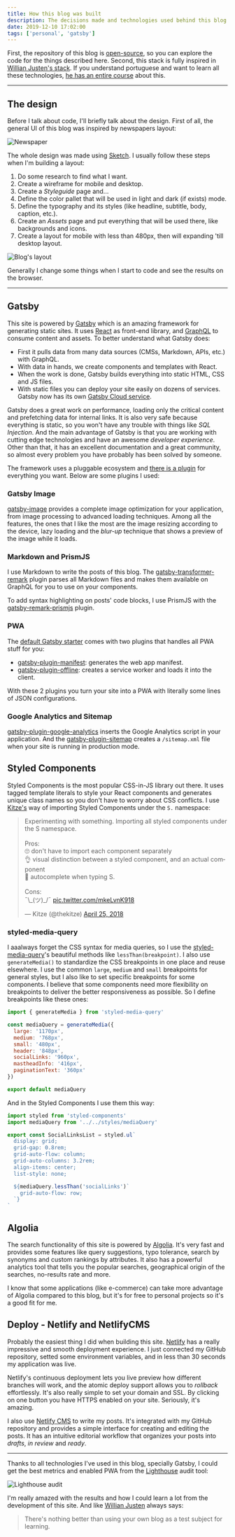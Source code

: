 ```yaml
---
title: How this blog was built
description: The decisions made and technologies used behind this blog
date: 2019-12-10 17:02:00
tags: ['personal', 'gatsby']
---
```


First, the repository of this blog is [open-source](https://github.com/evandromacedo/evandromacedo.com), so you can explore the code for the things described here. Second, this stack is fully inspired in [Willian Justen's stack](https://willianjusten.com.br/making-of-blog-novo/). If you understand portuguese and want to learn all these technologies, [he has an entire course](https://www.udemy.com/course/gatsby-crie-um-site-pwa-com-react-graphql-e-netlify-cms/?ranMID=39197&ranEAID=16ht5juwidA&ranSiteID=16ht5juwidA-iL5YMJd.vOOyQpz3pyqUhw&LSNPUBID=16ht5juwidA) about this.

---

## The design

Before I talk about code, I'll briefly talk about the design. First of all, the general UI of this blog was inspired by newspapers layout:

![Newspaper](/newspaper.jpg)

The whole design was made using [Sketch](https://www.sketch.com/). I usually follow these steps when I'm building a layout:

1. Do some research to find what I want.
1. Create a wireframe for mobile and desktop.
1. Create a _Styleguide_ page and...
1. Define the color pallet that will be used in light and dark (if exists) mode.
1. Define the typography and its styles (like headline, subtitle, body, caption, etc.).
1. Create an _Assets_ page and put everything that will be used there, like backgrounds and icons.
1. Create a layout for mobile with less than 480px, then will expanding 'till desktop layout.

![Blog's layout](/blog-layout.jpg)

Generally I change some things when I start to code and see the results on the browser.

---

## Gatsby

This site is powered by [Gatsby](https://www.gatsbyjs.org/) which is an amazing framework for generating static sites. It uses [React](https://reactjs.org/) as front-end library, and [GraphQL](https://graphql.org/) to consume content and assets. To better understand what Gatsby does:

- First it pulls data from many data sources (CMSs, Markdown, APIs, etc.) with GraphQL.
- With data in hands, we create components and templates with React.
- When the work is done, Gatsby builds everything into static HTML, CSS and JS files.
- With static files you can deploy your site easily on dozens of services. Gatsby now has its own [Gatsby Cloud service](https://www.gatsbyjs.com/cloud/).

Gatsby does a great work on performance, loading only the critical content and prefetching data for internal links. It is also very safe because everything is static, so you won't have any trouble with things like _SQL Injection_. And the main advantage of Gatsby is that you are working with cutting edge technologies and have an awesome _developer experience_. Other than that, it has an excellent documentation and a great community, so almost every problem you have probably has been solved by someone.

The framework uses a pluggable ecosystem and [there is a plugin](https://www.gatsbyjs.org/plugins/) for everything you want. Below are some plugins I used:

### Gatsby Image

[gatsby-image](https://www.gatsbyjs.org/packages/gatsby-image/) provides a complete image optimization for your application, from image processing to advanced loading techniques. Among all the features, the ones that I like the most are the image resizing according to the device, lazy loading and the _blur-up_ technique that shows a preview of the image while it loads.

### Markdown and PrismJS

I use Markdown to write the posts of this blog. The [gatsby-transformer-remark](https://www.gatsbyjs.org/packages/gatsby-transformer-remark/) plugin parses all Markdown files and makes them available on GraphQL for you to use on your components.

To add syntax highlighting on posts' code blocks, I use PrismJS with the [gatsby-remark-prismjs](https://www.gatsbyjs.org/packages/gatsby-remark-prismjs/) plugin.

### PWA

The [default Gatsby starter](https://github.com/gatsbyjs/gatsby-starter-default) comes with two plugins that handles all PWA stuff for you:

- [gatsby-plugin-manifest](https://www.gatsbyjs.org/packages/gatsby-plugin-manifest/): generates the web app manifest.
- [gatsby-plugin-offline](https://www.gatsbyjs.org/packages/gatsby-plugin-offline/): creates a service worker and loads it into the client.

With these 2 plugins you turn your site into a PWA with literally some lines of JSON configurations.

### Google Analytics and Sitemap

[gatsby-plugin-google-analytics](https://www.gatsbyjs.org/packages/gatsby-plugin-google-analytics/) inserts the Google Analytics script in your application. And the [gatsby-plugin-sitemap](https://www.gatsbyjs.org/packages/gatsby-plugin-sitemap/) creates a `/sitemap.xml` file when your site is running in production mode.

## Styled Components

Styled Components is the most popular CSS-in-JS library out there. It uses tagged template literals to style your React components and generates unique class names so you don't have to worry about CSS conflicts. I use [Kitze's](https://twitter.com/thekitze) way of importing Styled Components under the `S.` namespace:

<blockquote class="twitter-tweet"><p lang="en" dir="ltr">Experimenting with something. Importing all styled components under the S namespace. <br><br>Pros: <br>🙄️ don&#39;t have to import each component separately<br>👌️ visual distinction between a styled component, and an actual component<br>🤖️ autocomplete when typing S.<br><br>Cons:<br>¯\_(ツ)_/¯ <a href="https://t.co/mkeLvnK918">pic.twitter.com/mkeLvnK918</a></p>&mdash; Kitze (@thekitze) <a href="https://twitter.com/thekitze/status/989110942096117768?ref_src=twsrc%5Etfw">April 25, 2018</a></blockquote>

### styled-media-query

I aaalways forget the CSS syntax for media queries, so I use the [styled-media-query](https://github.com/morajabi/styled-media-query)'s beautiful methods like `lessThan(breakpoint)`. I also use `generateMedia()` to standardize the CSS breakpoints in one place and reuse elsewhere. I use the common `large`, `medium` and `small` breakpoints for general styles, but I also like to set specific breakpoints for some components. I believe that some components need more flexibility on breakpoints to deliver the better responsiveness as possible. So I define breakpoints like these ones:

<!-- prettier-ignore -->
```jsx
import { generateMedia } from 'styled-media-query'

const mediaQuery = generateMedia({
  large: '1170px',
  medium: '768px',
  small: '480px',
  header: '848px',
  socialLinks: '960px',
  mastheadInfo: '416px',
  paginationText: '360px'
})

export default mediaQuery
```

And in the Styled Components I use them this way:

```jsx
import styled from 'styled-components'
import mediaQuery from '../../styles/mediaQuery'

export const SocialLinksList = styled.ul`
  display: grid;
  grid-gap: 0.8rem;
  grid-auto-flow: column;
  grid-auto-columns: 3.2rem;
  align-items: center;
  list-style: none;

  ${mediaQuery.lessThan('socialLinks')`
    grid-auto-flow: row;
  `}
`
```

## Algolia

The search functionality of this site is powered by [Algolia](https://www.algolia.com/). It's very fast and provides some features like query suggestions, typo tolerance, search by synonyms and custom rankings by attributes. It also has a powerful analytics tool that tells you the popular searches, geographical origin of the searches, no-results rate and more.

I know that some applications (like e-commerce) can take more advantage of Algolia compared to this blog, but it's for free to personal projects so it's a good fit for me.

## Deploy - Netlify and NetlifyCMS

Probably the easiest thing I did when building this site. [Netlify](https://www.netlify.com/) has a really impressive and smooth deployment experience. I just connected my GitHub repository, setted some environment variables, and in less than 30 seconds my application was live.

Netlify's continuous deployment lets you live preview how different branches will work, and the atomic deploy support allows you to _rollback_ effortlessly. It's also really simple to set your domain and SSL. By clicking on one button you have HTTPS enabled on your site. Seriously, it's amazing.

I also use [Netlify CMS](https://www.netlifycms.org/) to write my posts. It's integrated with my GitHub repository and provides a simple interface for creating and editing the posts. It has an intuitive editorial workflow that organizes your posts into _drafts_, _in review_ and _ready_.

---

Thanks to all technologies I've used in this blog, specially Gatsby, I could get the best metrics and enabled PWA from the [Lighthouse](https://github.com/GoogleChrome/lighthouse) audit tool:

![Lighthouse audit](/lighthouse.jpg)

I'm really amazed with the results and how I could learn a lot from the development of this site. And like [Willian Justen](https://twitter.com/Willian_justen) always says:

> There's nothing better than using your own blog as a test subject for learning.
